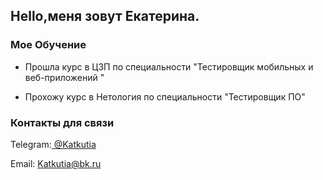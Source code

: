 ## Hello,меня зовут Екатерина.

### Мое Обучение
* Прошла курс в ЦЗП по специальности "Тестировщик мобильных и веб-приложений "

* Прохожу курс в Нетология по специальности "Тестировщик ПО"
 

### Контакты для связи

Telegram:[ @Katkutia](https://t.me/Katkutia)

Email: Katkutia@bk.ru

<img src="https://komarev.com/ghpvc/?username=your-github-username&style=flat-square&color=blue" alt=""/>
